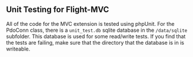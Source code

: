 ## Unit Testing for Flight-MVC

All of the code for the MVC extension is tested using phpUnit.  For the PdoConn class, there is a `unit_test.db` sqlite database in the `/data/sqlite` subfolder.  This database is used for some read/write tests.  If you find that the tests are failing, make sure that the directory that the database is in is writeable.
